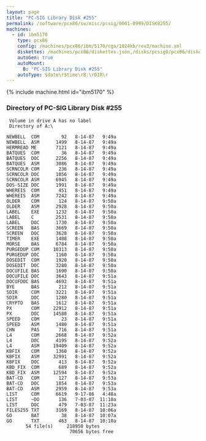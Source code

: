 ```yaml
---
layout: page
title: "PC-SIG Library Disk #255"
permalink: /software/pcx86/sw/misc/pcsig/0001-0999/DISK0255/
machines:
  - id: ibm5170
    type: pcx86
    config: /machines/pcx86/ibm/5170/cga/1024kb/rev3/machine.xml
    diskettes: /machines/pcx86/diskettes.json,/disks/pcsig0/pcx86/diskettes.json
    autoGen: true
    autoMount:
      B: "PC-SIG Library Disk #255"
    autoType: $date\r$time\rB:\rDIR\r
---
```


{% include machine.html id="ibm5170" %}

### Directory of PC-SIG Library Disk #255

     Volume in drive A has no label
     Directory of A:\

    NEWBELL  COM        92   8-14-87   9:49a
    NEWBELL  ASM      1499   8-14-87   9:49a
    HERMREAD ME       7121   8-14-87   9:49a
    BATQUES  COM        36   8-14-87   9:49a
    BATQUES  DOC      2256   8-14-87   9:49a
    BATQUES  ASM      3086   8-14-87   9:49a
    SCRNCOLR COM       236   8-14-87   9:49a
    SCRNCOLR DOC      1056   8-14-87   9:49a
    SCRNCOLR ASM      6945   8-14-87   9:49a
    DOS-SIZE DOC      1991   8-14-87   9:49a
    WHEREIS  COM       451   8-14-87   9:49a
    WHEREIS  ASM      7242   8-14-87   9:49a
    OLDER    COM       124   8-14-87   9:50a
    OLDER    ASM      2928   8-14-87   9:50a
    LABEL    EXE      1232   8-14-87   9:50a
    LABEL    C        2531   8-14-87   9:50a
    LABEL    DOC      1730   8-14-87   9:50a
    SCREEN   BAS      3669   8-14-87   9:50a
    SCREEN   DOC      3628   8-14-87   9:50a
    TIMER    EXE      1408   8-14-87   9:50a
    MORSE    BAS      6784   8-14-87   9:50a
    PURGEDUP COM     10313   8-14-87   9:50a
    PURGEDUP DOC      1160   8-14-87   9:50a
    DOSEDIT  COM      1920   8-14-87   9:50a
    DOSEDIT  DOC      3280   8-14-87   9:50a
    DOCUFILE BAS      1690   8-14-87   9:50a
    DOCUFILE DOC      3643   8-14-87   9:51a
    DOCUFDOC BAS      4692   8-14-87   9:51a
    BYE      BAS       212   8-14-87   9:51a
    SDIR     COM      3221   8-14-87   9:51a
    SDIR     DOC      1280   8-14-87   9:51a
    CRYPTO   BAS      1612   8-14-87   9:51a
    PX       COM     22912   8-14-87   9:51a
    PX       DOC     14588   8-14-87   9:51a
    SPEED    COM        23   8-14-87   9:51a
    SPEED    ASM      1480   8-14-87   9:51a
    CHN      PAS       716   8-14-87   9:51a
    L4       COM      2668   8-14-87   9:52a
    L4       DOC      4195   8-14-87   9:52a
    L4       ASM     19409   8-14-87   9:52a
    KBFIX    COM      1360   8-14-87   9:52a
    KBFIX    ASM     32991   8-14-87   9:52a
    KBFIX    DOC       413   8-14-87   9:52a
    KBD_FIX  COM       689   8-14-87   9:52a
    KBD_FIX  ASM     12594   8-14-87   9:52a
    BAT-CD   COM       127   8-14-87   9:53a
    BAT-CD   DOC      1854   8-14-87   9:53a
    BAT-CD   ASM      2959   8-14-87   9:53a
    LIST     COM      6619   9-17-86   4:48a
    LIST     ~DO       136   7-03-87  11:10a
    LIST     DOC       479   7-03-87  11:23a
    FILES255 TXT      3169   8-14-87  10:06a
    GO       BAT        38   8-14-87  10:07a
    GO       TXT       463   8-14-87  10:10a
           54 file(s)     218950 bytes
                           70656 bytes free
